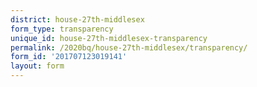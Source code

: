 ```yaml
---
district: house-27th-middlesex
form_type: transparency
unique_id: house-27th-middlesex-transparency
permalink: /2020bq/house-27th-middlesex/transparency/
form_id: '201707123019141'
layout: form
---
```

